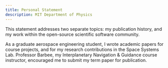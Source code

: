 ```yaml
---
title: Personal Statement
description: MIT Department of Physics
---
```


This statement addresses two separate topics: my publication history, and my
work within the open-source scientific software community.

As a graduate aerospace engineering student, I wrote academic papers for course
projects, and for my research contributions in the Space Systems Lab. Professor
Barbee, my Interplanetary Navigation & Guidance course instructor, encouraged
me to submit my term paper for publication.
